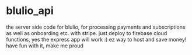 # blulio_api
the server side code for blulio, for processing payments and subscriptions as well as onboarding etc. with stripe.
just deploy to firebase cloud functions, yes the express app will work :) ez way to host and save money!
have fun with it, make me proud 
